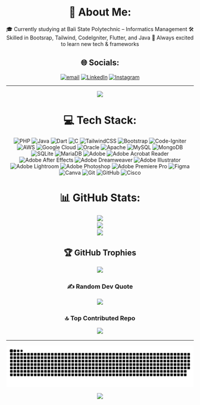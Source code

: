 <div align="center">

# 💫 About Me:
🎓 Currently studying at Bali State Polytechnic – Informatics Management
🛠️ Skilled in Bootsrap, Tailwind, CodeIgniter, Flutter, and Java
🚀 Always excited to learn new tech & frameworks

</div>

<div align="center">

## 🌐 Socials:
[![email](https://img.shields.io/badge/Email-D14836?logo=gmail&logoColor=white)](mailto:riskipradnya0@gmail.com) [![LinkedIn](https://img.shields.io/badge/LinkedIn-%230077B5.svg?logo=linkedin&logoColor=white)](https://linkedin.com/in/riski-pradnya) [![Instagram](https://img.shields.io/badge/Instagram-%23E4405F.svg?logo=Instagram&logoColor=white)](https://instagram.com/riski.pradnya)



---
[![](https://visitcount.itsvg.in/api?id=riskipradnya&icon=0&color=0)](https://visitcount.itsvg.in)

<!-- Proudly created with GPRM ( https://gprm.itsvg.in ) -->

</div>

<div align="center">

# 💻 Tech Stack:
<p>
  <img src="https://img.shields.io/badge/php-%23777BB4.svg?style=for-the-badge&logo=php&logoColor=white" alt="PHP">
  <img src="https://img.shields.io/badge/java-%23ED8B00.svg?style=for-the-badge&logo=openjdk&logoColor=white" alt="Java">
  <img src="https://img.shields.io/badge/dart-%230175C2.svg?style=for-the-badge&logo=dart&logoColor=white" alt="Dart">
  <img src="https://img.shields.io/badge/c-%2300599C.svg?style=for-the-badge&logo=c&logoColor=white" alt="C">
  <img src="https://img.shields.io/badge/tailwindcss-%2338B2AC.svg?style=for-the-badge&logo=tailwind-css&logoColor=white" alt="TailwindCSS">
  <img src="https://img.shields.io/badge/bootstrap-%238511FA.svg?style=for-the-badge&logo=bootstrap&logoColor=white" alt="Bootstrap">
  <img src="https://img.shields.io/badge/CodeIgniter-%23EF4223.svg?style=for-the-badge&logo=codeIgniter&logoColor=white" alt="Code-Igniter">
  <img src="https://img.shields.io/badge/AWS-%23FF9900.svg?style=for-the-badge&logo=amazon-aws&logoColor=white" alt="AWS">
  <img src="https://img.shields.io/badge/GoogleCloud-%234285F4.svg?style=for-the-badge&logo=google-cloud&logoColor=white" alt="Google Cloud">
  <img src="https://img.shields.io/badge/Oracle-F80000?style=for-the-badge&logo=oracle&logoColor=white" alt="Oracle">
  <img src="https://img.shields.io/badge/apache-%23D42029.svg?style=for-the-badge&logo=apache&logoColor=white" alt="Apache">
  <img src="https://img.shields.io/badge/mysql-4479A1.svg?style=for-the-badge&logo=mysql&logoColor=white" alt="MySQL">
  <img src="https://img.shields.io/badge/MongoDB-%234ea94b.svg?style=for-the-badge&logo=mongodb&logoColor=white" alt="MongoDB">
  <img src="https://img.shields.io/badge/sqlite-%2307405e.svg?style=for-the-badge&logo=sqlite&logoColor=white" alt="SQLite">
  <img src="https://img.shields.io/badge/MariaDB-003545?style=for-the-badge&logo=mariadb&logoColor=white" alt="MariaDB">
  <img src="https://img.shields.io/badge/adobe-%23FF0000.svg?style=for-the-badge&logo=adobe&logoColor=white" alt="Adobe">
  <img src="https://img.shields.io/badge/Adobe%20Acrobat%20Reader-EC1C24.svg?style=for-the-badge&logo=Adobe%20Acrobat%20Reader&logoColor=white" alt="Adobe Acrobat Reader">
  <img src="https://img.shields.io/badge/Adobe%20After%20Effects-9999FF.svg?style=for-the-badge&logo=Adobe%20After%20Effects&logoColor=white" alt="Adobe After Effects">
  <img src="https://img.shields.io/badge/Adobe%20Dreamweaver-FF61F6.svg?style=for-the-badge&logo=Adobe%20Dreamweaver&logoColor=white" alt="Adobe Dreamweaver">
  <img src="https://img.shields.io/badge/adobe%20illustrator-%23FF9A00.svg?style=for-the-badge&logo=adobe%20illustrator&logoColor=white" alt="Adobe Illustrator">
  <img src="https://img.shields.io/badge/Adobe%20Lightroom-31A8FF.svg?style=for-the-badge&logo=Adobe%20Lightroom&logoColor=white" alt="Adobe Lightroom">
  <img src="https://img.shields.io/badge/adobe%20photoshop-%2331A8FF.svg?style=for-the-badge&logo=adobe%20photoshop&logoColor=white" alt="Adobe Photoshop">
  <img src="https://img.shields.io/badge/Adobe%20Premiere%20Pro-9999FF.svg?style=for-the-badge&logo=Adobe%20Premiere%20Pro&logoColor=white" alt="Adobe Premiere Pro">
  <img src="https://img.shields.io/badge/figma-%23F24E1E.svg?style=for-the-badge&logo=figma&logoColor=white" alt="Figma">
  <img src="https://img.shields.io/badge/Canva-%2300C4CC.svg?style=for-the-badge&logo=Canva&logoColor=white" alt="Canva">
  <img src="https://img.shields.io/badge/git-%23F05033.svg?style=for-the-badge&logo=git&logoColor=white" alt="Git">
  <img src="https://img.shields.io/badge/github-%23121011.svg?style=for-the-badge&logo=github&logoColor=white" alt="GitHub">
  <img src="https://img.shields.io/badge/cisco-%23049fd9.svg?style=for-the-badge&logo=cisco&logoColor=black" alt="Cisco">
</p>
</div>

<div align="center">

# 📊 GitHub Stats:
![](https://github-readme-stats.vercel.app/api?username=riskipradnya&theme=dark&hide_border=false&include_all_commits=true&count_private=true)<br/>
![](https://nirzak-streak-stats.vercel.app/?user=riskipradnya&theme=dark&hide_border=false)<br/>
![](https://github-readme-stats.vercel.app/api/top-langs/?username=riskipradnya&theme=dark&hide_border=false&include_all_commits=true&count_private=true&layout=compact)

</div>

<div align="center">

## 🏆 GitHub Trophies
![](https://github-profile-trophy.vercel.app/?username=riskipradnya&theme=radical&no-frame=false&no-bg=false&margin-w=4)

</div>

<div align="center">

### ✍️ Random Dev Quote
![](https://quotes-github-readme.vercel.app/api?type=horizontal&theme=radical)

</div>

<div align="center">

### 🔝 Top Contributed Repo
![](https://github-contributor-stats.vercel.app/api?username=riskipradnya&limit=5&theme=dark&combine_all_yearly_contributions=true)

</div>

---

<div align="center">

![snake gif](https://github.com/riskipradnya/riskipradnya/blob/output/github-snake-dark.svg)

[![](https://visitcount.itsvg.in/api?id=riskipradnya&icon=0&color=0)](https://visitcount.itsvg.in)

</div>
